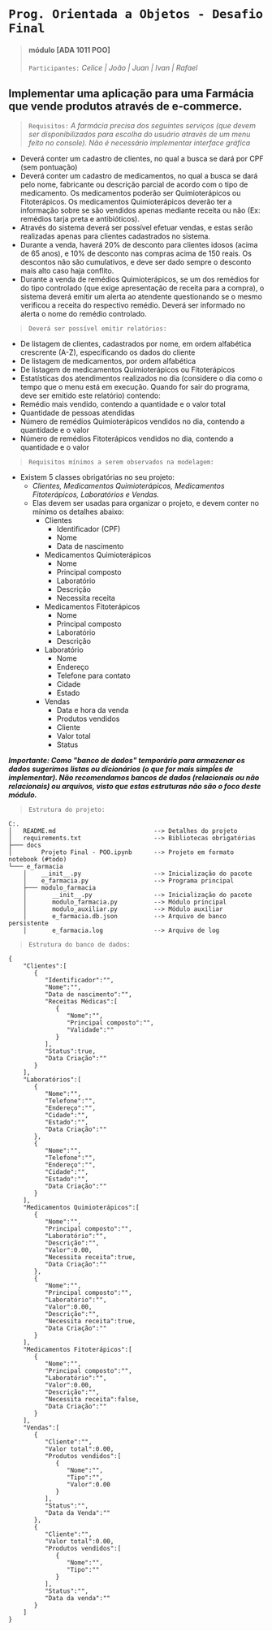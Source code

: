 # `Prog. Orientada a Objetos - Desafio Final`

> ####  módulo [ADA 1011 POO]
> `Participantes:`
> *Celice | João | Juan | Ivan | Rafael* 

## Implementar uma aplicação para uma Farmácia que vende produtos através de e-commerce.
  
>`Requisitos:`
_A farmácia precisa dos seguintes serviços (que devem ser disponibilizados para escolha do usuário através de um menu feito no console). 
 *Não é necessário implementar interface gráfica*_

+ Deverá conter um cadastro de clientes, no qual a busca se dará por CPF (sem pontuação)
+ Deverá conter um cadastro de medicamentos, no qual a busca se dará pelo nome, fabricante ou descrição parcial de acordo com o tipo de medicamento. Os medicamentos poderão ser Quimioterápicos ou Fitoterápicos. Os medicamentos Quimioterápicos deverão ter a informação sobre se são vendidos apenas mediante receita ou não (Ex: remédios tarja preta e antibióticos).
+ Através do sistema deverá ser possível efetuar vendas, e estas serão realizadas apenas para clientes cadastrados no sistema.
+ Durante a venda, haverá 20% de desconto para clientes idosos (acima de 65 anos), e 10% de desconto nas compras acima de 150 reais. Os descontos não são cumulativos, e deve ser dado sempre o desconto mais alto caso haja conflito.
+ Durante a venda de remédios Quimioterápicos, se um dos remédios for do tipo controlado (que exige apresentação de receita para a compra), o sistema deverá emitir um alerta ao atendente questionando se o mesmo verificou a receita do respectivo remédio. Deverá ser informado no alerta o nome do remédio controlado.

>`Deverá ser possível emitir relatórios:`
* De listagem de clientes, cadastrados por nome, em ordem alfabética crescrente (A-Z), especificando os dados do cliente
* De listagem de medicamentos, por ordem alfabética
* De listagem de medicamentos Quimioterápicos ou Fitoterápicos
* Estatísticas dos atendimentos realizados no dia (considere o dia como o tempo que o menu está em execução. Quando for sair do programa, deve ser emitido este relatório) contendo:
* Remédio mais vendido, contendo a quantidade e o valor total
* Quantidade de pessoas atendidas
* Número de remédios Quimioterápicos vendidos no dia, contendo a quantidade e o valor
* Número de remédios Fitoterápicos vendidos no dia, contendo a quantidade e o valor

>`Requisitos mínimos a serem observados na modelagem:`
* Existem 5 classes obrigatórias no seu projeto: 
    * *Clientes, Medicamentos Quimioterápicos, Medicamentos Fitoterápicos, Laboratórios e Vendas.* 
    * Elas devem ser usadas para organizar o projeto, e devem conter no mínimo os detalhes abaixo:
        + Clientes
            * Identificador (CPF)
            * Nome
            * Data de nascimento
        + Medicamentos Quimioterápicos
            * Nome
            * Principal composto
            * Laboratório
            * Descrição
            * Necessita receita
        + Medicamentos Fitoterápicos
            * Nome
            * Principal composto
            * Laboratório
            * Descrição
        + Laboratório
            * Nome
            * Endereço
            * Telefone para contato
            * Cidade
            * Estado
        + Vendas
            * Data e hora da venda
            * Produtos vendidos
            * Cliente
            * Valor total
            * Status

**_Importante:
Como "banco de dados" temporário para armazenar os dados sugerimos listas ou dicionários (o que for mais simpĺes de implementar). Não recomendamos bancos de dados (relacionais ou não relacionais) ou arquivos, visto que estas estruturas não são o foco deste módulo._**

>`Estrutura do projeto:`
````
C:.
│   README.md                           --> Detalhes do projeto
│   requirements.txt                    --> Bibliotecas obrigatórias
├─── docs                                    
│        Projeto Final - POO.ipynb      --> Projeto em formato notebook (#todo)
└─── e_farmacia                              
    │    __init__.py                    --> Inicialização do pacote
    │    e_farmacia.py                  --> Programa principal
    ├─── modulo_farmacia                                
    │       __init__.py                 --> Inicialização do pacote
    │       modulo_farmacia.py          --> Módulo principal
    │       modulo_auxiliar.py          --> Módulo auxiliar
    │       e_farmacia.db.json          --> Arquivo de banco persistente
    │       e_farmacia.log              --> Arquivo de log
````

>`Estrutura do banco de dados:`
````
{
    "Clientes":[
       {
          "Identificador":"",
          "Nome":"",
          "Data de nascimento":"",
          "Receitas Médicas":[
             {
                "Nome":"",
                "Principal composto":"",
                "Validade":""
             }
          ],
          "Status":true,
          "Data Criação":""
       }
    ],
    "Laboratórios":[
       {
          "Nome":"",
          "Telefone":"",
          "Endereço":"",
          "Cidade":"",
          "Estado":"",
          "Data Criação":""
       },
       {
          "Nome":"",
          "Telefone":"",
          "Endereço":"",
          "Cidade":"",
          "Estado":"",
          "Data Criação":""
       }
    ],
    "Medicamentos Quimioterápicos":[
       {
          "Nome":"",
          "Principal composto":"",
          "Laboratório":"",
          "Descrição":"",
          "Valor":0.00,
          "Necessita receita":true,
          "Data Criação":""
       },
       {
          "Nome":"",
          "Principal composto":"",
          "Laboratório":"",
          "Valor":0.00,
          "Descrição":"",
          "Necessita receita":true,
          "Data Criação":""
       }
    ],
    "Medicamentos Fitoterápicos":[
       {
          "Nome":"",
          "Principal composto":"",
          "Laboratório":"",
          "Valor":0.00,
          "Descrição":"",
          "Necessita receita":false,
          "Data Criação":""
       }
    ],
    "Vendas":[
       {
          "Cliente":"",
          "Valor total":0.00,
          "Produtos vendidos":[
             {
                "Nome":"",
                "Tipo":"",
                "Valor":0.00
             }
          ],
          "Status":"",
          "Data da Venda":""
       },
       {
          "Cliente":"",
          "Valor total":0.00,
          "Produtos vendidos":[
             {
                "Nome":"",
                "Tipo":""
             }
          ],
          "Status":"",
          "Data da venda":""
       }
    ]
}
````
